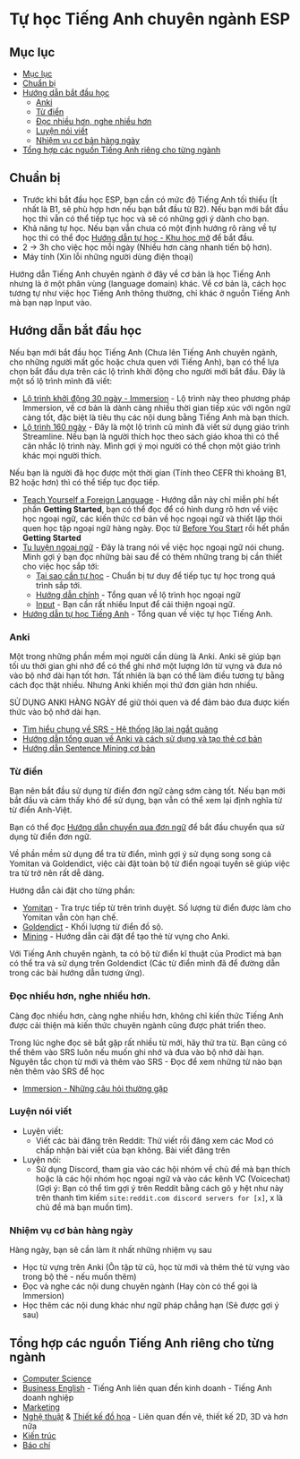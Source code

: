 # Tự học Tiếng Anh chuyên ngành ESP

## Mục lục
- [Mục lục](#m%E1%BB%A5c-l%E1%BB%A5c)
- [Chuẩn bị](#chu%E1%BA%A9n-b%E1%BB%8B)
- [Hướng dẫn bắt đầu học](#h%C6%B0%E1%BB%9Bng-d%E1%BA%ABn-b%E1%BA%AFt-%C4%91%E1%BA%A7u-h%E1%BB%8Dc)
    - [Anki](#anki)
    - [Từ điển](#t%E1%BB%AB-%C4%91i%E1%BB%83n)
    - [Đọc nhiều hơn, nghe nhiều hơn](#%C4%91%E1%BB%8Dc-nhi%E1%BB%81u-h%C6%A1n-nghe-nhi%E1%BB%81u-h%C6%A1n)
    - [Luyện nói viết](#luy%E1%BB%87n-n%C3%B3i-vi%E1%BA%BFt)
    - [Nhiệm vụ cơ bản hàng ngày](#nhi%E1%BB%87m-v%E1%BB%A5-c%C6%A1-b%E1%BA%A3n-h%C3%A0ng-ng%C3%A0y)
- [Tổng hợp các nguồn Tiếng Anh riêng cho từng ngành](#t%E1%BB%95ng-h%E1%BB%A3p-c%C3%A1c-ngu%E1%BB%93n-ti%E1%BA%BFng-anh-ri%C3%AAng-cho-t%E1%BB%ABng-ng%C3%A0nh)


## Chuẩn bị
- Trước khi bắt đầu học ESP, bạn cần có mức độ Tiếng Anh tối thiểu (Ít nhất là B1, sẽ phù hợp hơn nếu bạn bắt đầu từ B2). Nếu bạn mới bắt đầu học thì vẫn có thể tiếp tục học và sẽ có những gợi ý dành cho bạn.
- Khả năng tự học. Nếu bạn vẫn chưa có một định hướng rõ ràng về tự học thì có thể đọc [Hướng dẫn tự học - Khu học mở](https://daihocmo.github.io/posts/howto.html) để bắt đầu.
- 2 -> 3h cho việc học mỗi ngày (Nhiều hơn càng nhanh tiến bộ hơn).
- Máy tính (Xin lỗi những người dùng điện thoại)

Hướng dẫn Tiếng Anh chuyên ngành ở đây về cơ bản là học Tiếng Anh nhưng là ở một phân vùng (language domain) khác. Về cơ bản là, cách học tương tự như việc học Tiếng Anh thông thường, chỉ khác ở nguồn Tiếng Anh mà bạn nạp Input vào.

## Hướng dẫn bắt đầu học
Nếu bạn mới bắt đầu học Tiếng Anh (Chưa lên Tiếng Anh chuyên ngành, cho những người mất gốc hoặc chưa quen với Tiếng Anh), bạn có thể lựa chọn bắt đầu dựa trên các lộ trình khởi động cho người mới bắt đầu. Đây là một số lộ trình mình đã viết:

- [Lộ trình khởi động 30 ngày - Immersion](https://daihocmo.github.io/tieng-anh/30ngay/) - Lộ trình này theo phương pháp Immersion, về cơ bản là dành càng nhiều thời gian tiếp xúc với ngôn ngữ càng tốt, đặc biệt là tiêu thụ các nội dung bằng Tiếng Anh mà bạn thích. 
- [Lộ trình 160 ngày](https://daihocmo.github.io/tu-luyen-tieng-anh/archive/main-guide.html) - Đây là một lộ trình cũ mình đã viết sử dụng giáo trình Streamline. Nếu bạn là người thích học theo sách giáo khoa thì có thể cân nhắc lộ trình này. Mình gợi ý mọi người có thể chọn một giáo trình khác mọi người thích.

Nếu bạn là người đã học được một thời gian (Tính theo CEFR thì khoảng B1, B2 hoặc hơn) thì có thể tiếp tục đọc tiếp. 

- [Teach Yourself a Foreign Language](https://sajforbes.nz/languageguide/introduction/) - Hướng dẫn này chỉ miễn phí hết phần **Getting Started**, bạn có thể đọc để có hình dung rõ hơn về việc học ngoại ngữ, các kiến thức cơ bản về học ngoại ngữ và thiết lập thói quen học tập ngoại ngữ hàng ngày. Đọc từ [Before You Start](https://sajforbes.nz/languageguide/beforeyoustart/) rồi hết phần **Getting Started**
- [Tu luyện ngoại ngữ](https://daihocmo.github.io/ngoai-ngu/) - Đây là trang nói về việc học ngoại ngữ nói chung. Mình gợi ý bạn đọc những bài sau để có thêm những trang bị cần thiết cho việc học sắp tới:
  - [Tại sao cần tự học](https://daihocmo.github.io/ngoai-ngu/can-tu-hoc/) - Chuẩn bị tư duy để tiếp tục tự học trong quá trình sắp tới.
  - [Hướng dẫn chính](https://daihocmo.github.io/ngoai-ngu/guide/) - Tổng quan về lộ trình học ngoại ngữ
  - [Input](https://daihocmo.github.io/ngoai-ngu/input/) - Bạn cần rất nhiều Input để cải thiện ngoại ngữ.
- [Hướng dẫn tự học Tiếng Anh](https://daihocmo.github.io/tieng-anh/guide/) - Tổng quan về việc tự học Tiếng Anh.

### Anki
Một trong những phần mềm mọi người cần dùng là Anki. Anki sẽ giúp bạn tối ưu thời gian ghi nhớ để có thể ghi nhớ một lượng lớn từ vựng và đưa nó vào bộ nhớ dài hạn tốt hơn. Tất nhiên là bạn có thể làm điều tương tự bằng cách đọc thật nhiều. Nhưng Anki khiến mọi thứ đơn giản hơn nhiều. 
 
SỬ DỤNG ANKI HÀNG NGÀY để giữ thói quen và để đảm bảo đưa được kiến thức vào bộ nhớ dài hạn.

- [Tìm hiểu chung về SRS - Hệ thống lặp lại ngắt quãng](https://daihocmo.github.io/ngoai-ngu/srs/)
- [Hướng dẫn tổng quan về Anki và cách sử dụng và tạo thẻ cơ bản](https://daihocmo.github.io/ngoai-ngu/anki/)
- [Hướng dẫn Sentence Mining cơ bản](https://daihocmo.github.io/ngoai-ngu/sentence-mining/)

### Từ điển
Bạn nên bắt đầu sử dụng từ điển đơn ngữ càng sớm càng tốt. Nếu bạn mới bắt đầu và cảm thấy khó để sử dụng, bạn vẫn có thể xem lại định nghĩa từ từ điển Anh-Việt. 

Bạn có thể đọc [Hướng dẫn chuyển qua đơn ngữ](https://daihocmo.github.io/tieng-anh/monolingual/) để bắt đầu chuyển qua sử dụng từ điển đơn ngữ.

Về phần mềm sử dụng để tra từ điển, mình gợi ý sử dụng song song cả Yomitan và Goldendict, việc cài đặt toàn bộ từ điển ngoại tuyến sẽ giúp việc tra từ trở nên rất dễ dàng.

Hướng dẫn cài đặt cho từng phần:

-   [Yomitan](https://daihocmo.github.io/tieng-anh/yomitan/) - Tra trực tiếp từ trên trình duyệt. Số lượng từ điển được làm cho Yomitan vẫn còn hạn chế. 
-   [Goldendict](https://daihocmo.github.io/tieng-anh/goldendict/) - Khối lượng từ điển đồ sộ. 
-   [Mining](https://daihocmo.github.io/tieng-anh/setup/) - Hướng dẫn cài đặt để tạo thẻ từ vựng cho Anki.

Với Tiếng Anh chuyên ngành, ta có bộ từ điển kĩ thuật của Prodict mà bạn có thể tra và sử dụng trên Goldendict (Các từ điển mình đã để đường dẫn trong các bài hướng dẫn tương ứng).

### Đọc nhiều hơn, nghe nhiều hơn.
Càng đọc nhiều hơn, càng nghe nhiều hơn, không chỉ kiến thức Tiếng Anh được cải thiện mà kiến thức chuyên ngành cũng được phát triển theo.

Trong lúc nghe đọc sẽ bắt gặp rất nhiều từ mới, hãy thử tra từ. Bạn cũng có thể thêm vào SRS luôn nếu muốn ghi nhớ và đưa vào bộ nhớ dài hạn. Nguyên tắc chọn từ mới và thêm vào SRS - Đọc để xem những từ nào bạn nên thêm vào SRS để học

- [Immersion - Những câu hỏi thường gặp](https://daihocmo.github.io/ngoai-ngu/overview/)

### Luyện nói viết
- Luyện viết:
  - Viết các bài đăng trên Reddit: Thử viết rồi đăng xem các Mod có chấp nhận bài viết của bạn không. Bài viết đăng trên 
- Luyện nói:
  - Sử dụng Discord, tham gia vào các hội nhóm về chủ đề mà bạn thích hoặc là các hội nhóm học ngoại ngữ và vào các kênh VC (Voicechat) (Gợi ý: Bạn có thể tìm gợi ý trên Reddit bằng cách gõ y hệt như này trên thanh tìm kiếm `site:reddit.com discord servers for [x]`, x là chủ đề mà bạn muốn tìm).
  
### Nhiệm vụ cơ bản hàng ngày
Hàng ngày, bạn sẽ cần làm ít nhất những nhiệm vụ sau

- Học từ vựng trên Anki (Ôn tập từ cũ, học từ mới và thêm thẻ từ vựng vào trong bộ thẻ - nếu muốn thêm)
- Đọc và nghe các nội dung chuyên ngành (Hay còn có thể gọi là Immersion)
- Học thêm các nội dung khác như ngữ pháp chẳng hạn (Sẽ được gợi ý sau)

## Tổng hợp các nguồn Tiếng Anh riêng cho từng ngành
- [Computer Science](./docs/compsci.md)
- [Business English](./docs/business.md) - Tiếng Anh liên quan đến kinh doanh - Tiếng Anh doanh nghiệp
- [Marketing](./docs/marketing.md)
- [Nghệ thuật](./docs/hoi-hoa.md) & [Thiết kế đồ họa](./docs/do-hoa.md) - Liên quan đến vẽ, thiết kế 2D, 3D và hơn nữa
- [Kiến trúc](./docs/kien-truc.md)
- [Báo chí](./docs/bao-chi.md)



